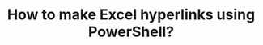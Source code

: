 ---
ref: importexcel_hyperlinks
title: How to make Excel hyperlinks using PowerShell?
excerpt: 
tags: [english, community, tools, importexcel, powershell, excel, wip]
categories: [english, community, tools, importexcel]
lang: en
locale: en-GB
permalink: /blog/:year/:month/:title/
---